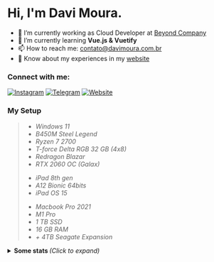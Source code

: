 

# Hi, I'm Davi Moura. 

- 🔭 I’m currently working as Cloud Developer at [Beyond Company](https://beyondcompany.com.br)
- 🌱 I’m currently learning **Vue.js & Vuetify**
- 📫 How to reach me: contato@davimoura.com.br
- 📄 Know about my experiences in my [website](https://links.davimoura.dev)

### Connect with me:
[![Instagram](https://img.shields.io/badge/-Instagram-2CA5E0?style=for-the-badge&logoColor=fff&logo=instagram])](https://instagram.com/_davidev)
[![Telegram](https://img.shields.io/badge/-Telegram-2CA5E0?style=for-the-badge&logoColor=fff&logo=telegram])](https://t.me/davimoura)
[![Website](https://img.shields.io/badge/-Website-2CA5E0?style=for-the-badge&logoColor=fff&logo=Google-chrome])](https://davimoura.com.br)

### My Setup
<blockquote>
  <ul>
    <li><em>Windows 11</em></li>
    <li><em>B450M Steel Legend</em></li>
    <li><em>Ryzen 7 2700</em></li>
    <li><em>T-force Delta RGB 32 GB (4x8)</em></li>
    <li><em>Redragon Blazar</em></li>
    <li><em>RTX 2060 OC (Galax)</em></li>
  </ul>
  <ul>
    <li><em>iPad 8th gen</em></li>
    <li><em>A12 Bionic 64bits</em></li>
    <li><em>iPad OS 15</em></li>
  </ul>
  <ul>
    <li><em>Macbook Pro 2021</em></li>
    <li><em>M1 Pro</em></li>
    <li><em>1 TB SSD</em></li>
    <li><em>16 GB RAM</em></li>
    <li><em>+ 4TB Seagate Expansion</em></li>
  </ul>
</blockquote>

<details>
  <summary> <b> Some stats </b> <i>(Click to expand)</i> </summary>
  <br>
  
  <a href="https://github.com/anuraghazra/github-readme-stats">
    <img align="center" src="https://github-readme-stats.vercel.app/api?username=DaviSMoura&show_icons=true&count_private=true&theme=radical&hide=issues" />
  </a>
  
---
  
  <p>
    <a href="https://github.com/ryo-ma/github-profile-trophy" align="center">
      <img align="center" src="https://github-profile-trophy.vercel.app/?theme=dracula&margin-w=8&column=6&username=DaviSMoura" alt="Trophies" />
    </a>
  </p>
  
  <img src="https://github-readme-stats.vercel.app/api/top-langs/?username=DaviSMoura&layout=compact&langs_count=999&theme=radical" alt="Langs" />
</p>
<hr>
</details>
